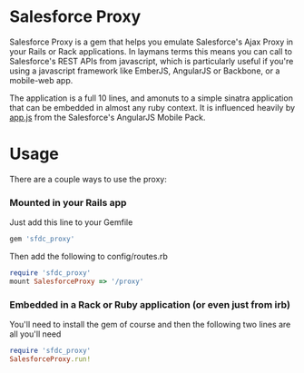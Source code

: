 Salesforce Proxy
==========

Salesforce Proxy is a gem that helps you emulate Salesforce's Ajax Proxy in your Rails or Rack applications.  In laymans terms this means you can call to Salesforce's REST APIs from javascript, which is particularly useful if you're using a javascript framework like EmberJS, AngularJS or Backbone, or a mobile-web app.

The application is a full 10 lines, and amonuts to a simple sinatra application that can be embedded in almost any ruby context.  It is influenced heavily by [app.js](https://github.com/developerforce/MobilePack-AngularJS/blob/master/samples/AngularHerokuBootstrapNode/app.js "Salesforce Proxy") from the Salesforce's AngularJS Mobile Pack.

Usage
========
There are a couple ways to use the proxy:

### Mounted in your Rails app
Just add this line to your Gemfile
```ruby
gem 'sfdc_proxy'
```

Then add the following to config/routes.rb
```ruby
require 'sfdc_proxy'
mount SalesforceProxy => '/proxy'
```

### Embedded in a Rack or Ruby application (or even just from irb)
You'll need to install the gem of course and then the following two lines are all you'll need
```ruby
require 'sfdc_proxy'
SalesforceProxy.run!
```
